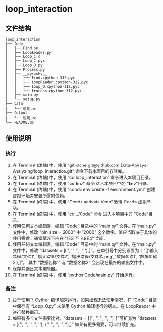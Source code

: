 # loop_interaction

## 文件结构
    loop_interaction
    ├── Code
    │   ├── Find.py
    │   ├── LoopReader.py
    │   ├── Loop_C.c
    │   ├── Loop_C.pyx
    │   ├── Loop_O.py
    │   ├── Process.py
    │   ├── __pycache__
    │   │   ├── Find.cpython-312.pyc
    │   │   ├── LoopReader.cpython-312.pyc
    │   │   ├── Loop_O.cpython-312.pyc
    │   │   └── Process.cpython-312.pyc
    │   ├── main.py
    │   └── setup.py
    ├── Data
    │   └── 说明.md
    ├── Output
    │   └── 说明.md
    └── README.md

## 使用说明
### 执行
1. 在 Terminal (终端) 中，使用 “git clone git@github.com:Data-Always-Analyzing/loop_interaction.git” 命令下载本项目的存储库。
2. 在 Terminal (终端) 中，使用 “cd loop_interaction” 命令进入本项目目录。
3. 在 Terminal (终端) 中，使用 “cd Env” 命令 进入本项目中的 “Env”目录。
4. 在 Terminal (终端) 中，使用 “conda env create -f environment.yml” 创建虚拟环境并安装所需的依赖。
5. 在 Terminal (终端) 中，使用 “Conda activate Venn” 激活 Conda 虚拟环境。
6. 在 Terminal (终端) 中，使用 “cd ../Code” 命令 进入本项目中的 “Code”目录。
7. 使用任何文本编辑器，编辑 “Code” 目录中的 “main.py” 文件。在“main.py” 文件中，修改 “bin_size = 2000” 中 “2000” 这个数字。值应当取决于具体的使用需求，通常情况下应在 “1E3 至  9.9E4” 之间。
8. 使用任何文本编辑器，编辑 “Code” 目录中的 “main.py” 文件。在“main.py” 文件中，修改 “datasets = [('', '', '', '',''),]”。在单引号中分别设置为：“[('输入路径/文件1', '输入路径/文件2', '输出路径/文件名.png', '数据名称1', '数据名称2'),]”。 其中 “数据名称1” 与 “数据名称2” 会出现在最终的输出文件中。
9. 保存并退出文本编辑器。
10. 在 Terminal (终端) 中，使用 “python Code/main.py” 开始运行。
### 备注
1. 由于使用了 Cython 编译加速运行，如果出现无法使用情况，在 “Code” 目录中保存有 “Loop_O.py” 未使用 Cython 编译运行的版本。在 LoopReader 中进行替换即可。
2. 如果有多个文件需要比对，“datasets = [('', '', '', '', ''), ]”可扩充为 “datasets = [('', '', '', '', ''), ('', '', '', '', ''),]” 如果有更多需要，可以继续扩充。

